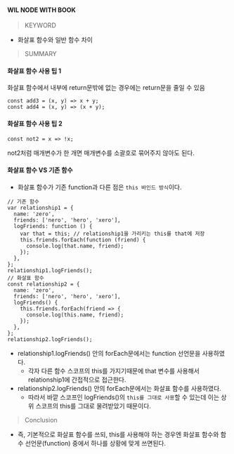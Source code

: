 #### WIL NODE WITH BOOK

> KEYWORD

- 화살표 함수와 일반 함수 차이

> SUMMARY

#### 화살표 함수 사용 팁 1

화살표 함수에서 내부에 return문밖에 없는 경우에는 return문을 줄일 수 있음

```
const add3 = (x, y) => x + y;
const add4 = (x, y) => (x + y);
```

#### 화살표 함수 사용 팁 2

```
const not2 = x => !x;
```

not2처럼 매개변수가 한 개면 매개변수를 소괄호로 묶어주지 않아도 된다.

#### 화살표 함수 VS 기존 함수

- 화살표 함수가 기존 function과 다른 점은 `this 바인드 방식`이다.

```
// 기존 함수
var relationship1 = {
  name: 'zero',
  friends: ['nero', 'hero', 'xero'],
  logFriends: function () {
    var that = this; // relationship1을 가리키는 this를 that에 저장
    this.friends.forEach(function (friend) {
      console.log(that.name, friend);
    });
  },
};
relationship1.logFriends();
// 화살표 함수
const relationship2 = {
  name: 'zero',
  friends: ['nero', 'hero', 'xero'],
  logFriends() {
    this.friends.forEach(friend => {
      console.log(this.name, friend);
    });
  },
};
relationship2.logFriends();
```

- relationship1.logFriends() 안의 forEach문에서는 function 선언문을 사용하였다.
  - 각자 다른 함수 스코프의 this를 가지기때문에 that 변수를 사용해서 relationship1에 간접적으로 접근한다.
- relationship2.logFriends() 안의 forEach문에서는 화살표 함수를 사용하였다.
  - 따라서 바깥 스코프인 logFriends()의 `this를 그대로 사용`할 수 있는데 이는 상위 스코프의 this를 그대로 물려받았기 때문이다.

> Conclusion

- 즉, 기본적으로 화살표 함수를 쓰되, this를 사용해야 하는 경우엔 화살표 함수와 함수 선언문(function) 중에서 하나를 상황에 맞게 쓰면된다.
